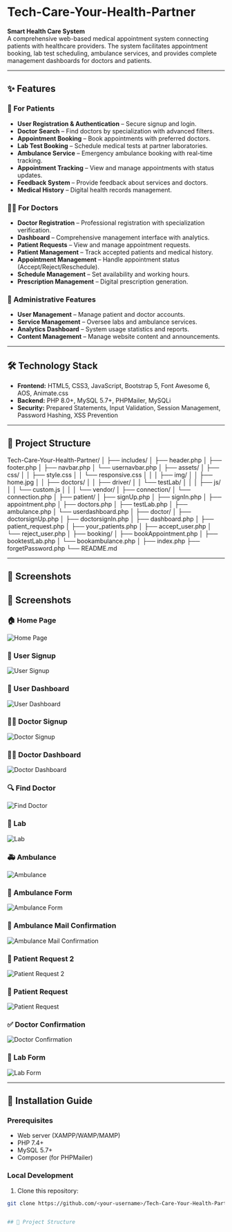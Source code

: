 # Tech-Care-Your-Health-Partner

**Smart Health Care System**  
A comprehensive web-based medical appointment system connecting patients with healthcare providers. The system facilitates appointment booking, lab test scheduling, ambulance services, and provides complete management dashboards for doctors and patients.

---

## ✨ Features

### 👥 For Patients
- **User Registration & Authentication** – Secure signup and login.
- **Doctor Search** – Find doctors by specialization with advanced filters.
- **Appointment Booking** – Book appointments with preferred doctors.
- **Lab Test Booking** – Schedule medical tests at partner laboratories.
- **Ambulance Service** – Emergency ambulance booking with real-time tracking.
- **Appointment Tracking** – View and manage appointments with status updates.
- **Feedback System** – Provide feedback about services and doctors.
- **Medical History** – Digital health records management.

### 👨‍⚕️ For Doctors
- **Doctor Registration** – Professional registration with specialization verification.
- **Dashboard** – Comprehensive management interface with analytics.
- **Patient Requests** – View and manage appointment requests.
- **Patient Management** – Track accepted patients and medical history.
- **Appointment Management** – Handle appointment status (Accept/Reject/Reschedule).
- **Schedule Management** – Set availability and working hours.
- **Prescription Management** – Digital prescription generation.

### 🏥 Administrative Features
- **User Management** – Manage patient and doctor accounts.
- **Service Management** – Oversee labs and ambulance services.
- **Analytics Dashboard** – System usage statistics and reports.
- **Content Management** – Manage website content and announcements.

---

## 🛠️ Technology Stack
- **Frontend:** HTML5, CSS3, JavaScript, Bootstrap 5, Font Awesome 6, AOS, Animate.css  
- **Backend:** PHP 8.0+, MySQL 5.7+, PHPMailer, MySQLi  
- **Security:** Prepared Statements, Input Validation, Session Management, Password Hashing, XSS Prevention  

---

## 📁 Project Structure

Tech-Care-Your-Health-Partner/
│
├── includes/
│ ├── header.php
│ ├── footer.php
│ ├── navbar.php
│ └── usernavbar.php
│
├── assets/
│ ├── css/
│ │ ├── style.css
│ │ └── responsive.css
│ │
│ ├── img/
│ │ ├── home.jpg
│ │ ├── doctors/
│ │ ├── driver/
│ │ └── testLab/
│ │
│ ├── js/
│ │ └── custom.js
│ │
│ └── vendor/
│
├── connection/
│ └── connection.php
│
├── patient/
│ ├── signUp.php
│ ├── signIn.php
│ ├── appointment.php
│ ├── doctors.php
│ ├── testLab.php
│ ├── ambulance.php
│ └── userdashboard.php
│
├── doctor/
│ ├── doctorsignUp.php
│ ├── doctorsignIn.php
│ ├── dashboard.php
│ ├── patient_request.php
│ ├── your_patients.php
│ ├── accept_user.php
│ └── reject_user.php
│
├── booking/
│ ├── bookAppointment.php
│ ├── booktestLab.php
│ └── bookambulance.php
│
├── index.php
├── forgetPassword.php
└── README.md



---

## 📸 Screenshots

## 📸 Screenshots

### 🏠 Home Page
![Home Page](assets/img/home.jpg)

### 📝 User Signup
![User Signup](assets/img/usersignup.jpg)

### 👥 User Dashboard
![User Dashboard](assets/img/userdashboard.jpg)

### 👨‍⚕️ Doctor Signup
![Doctor Signup](assets/img/doctorsignup.jpg)

### 👨‍⚕️ Doctor Dashboard
![Doctor Dashboard](assets/img/doctordashboard.jpg)

### 🔍 Find Doctor
![Find Doctor](assets/img/finddoctor.jpg)

### 🧪 Lab
![Lab](assets/img/lab.jpg)

### 🚑 Ambulance
![Ambulance](assets/img/ambulance.jpg)

### 📝 Ambulance Form
![Ambulance Form](assets/img/ambulanceform.jpg)

### 📧 Ambulance Mail Confirmation
![Ambulance Mail Confirmation](assets/img/ambulance-mail-confirmation.jpg)

### 🧾 Patient Request 2
![Patient Request 2](assets/img/patientrequest2.jpg)

### 🧾 Patient Request
![Patient Request](assets/img/patientrequest.jpg)

### ✅ Doctor Confirmation
![Doctor Confirmation](assets/img/doctor-confirmation.jpg)

### 📝 Lab Form
![Lab Form](assets/img/labform.jpg)



---

## 🔧 Installation Guide

### Prerequisites
- Web server (XAMPP/WAMP/MAMP)  
- PHP 7.4+  
- MySQL 5.7+  
- Composer (for PHPMailer)

### Local Development
1. Clone this repository:
```bash
git clone https://github.com/<your-username>/Tech-Care-Your-Health-Partner.git


## 📁 Project Structure

